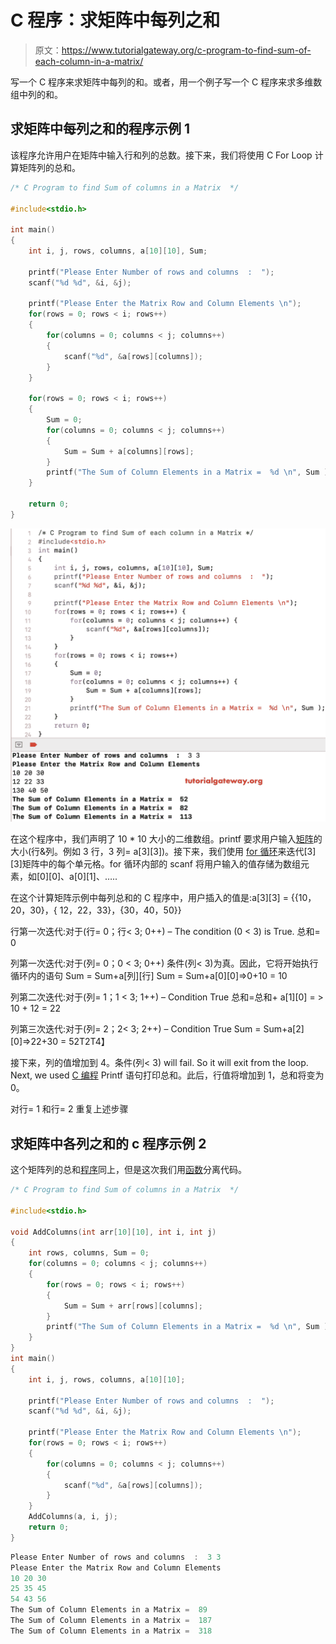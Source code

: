 # C 程序：求矩阵中每列之和

> 原文：<https://www.tutorialgateway.org/c-program-to-find-sum-of-each-column-in-a-matrix/>

写一个 C 程序来求矩阵中每列的和。或者，用一个例子写一个 C 程序来求多维数组中列的和。

## 求矩阵中每列之和的程序示例 1

该程序允许用户在矩阵中输入行和列的总数。接下来，我们将使用 C For Loop 计算矩阵列的总和。

```c
/* C Program to find Sum of columns in a Matrix  */

#include<stdio.h>

int main()
{
    int i, j, rows, columns, a[10][10], Sum;

    printf("Please Enter Number of rows and columns  :  ");
    scanf("%d %d", &i, &j);

    printf("Please Enter the Matrix Row and Column Elements \n");
    for(rows = 0; rows < i; rows++)
    {
        for(columns = 0; columns < j; columns++)
        {
            scanf("%d", &a[rows][columns]);
        }
    }

    for(rows = 0; rows < i; rows++)
    {
        Sum = 0;
        for(columns = 0; columns < j; columns++)
        {
            Sum = Sum + a[columns][rows];
        }
        printf("The Sum of Column Elements in a Matrix =  %d \n", Sum );
    }

    return 0;
}
```

![C Program to find Sum of each column in a Matrix 1](img/8793ca2969c4716b0093fc0b6053b066.png)

在这个程序中，我们声明了 10 * 10 大小的二维数组。printf 要求用户输入[矩阵](https://www.tutorialgateway.org/two-dimensional-array-in-c/)的大小(行&列。例如 3 行，3 列= a[3][3])。接下来，我们使用 [for 循环](https://www.tutorialgateway.org/for-loop-in-c-programming/)来迭代[3][3]矩阵中的每个单元格。for 循环内部的 scanf 将用户输入的值存储为数组元素，如[0][0]、a[0][1]、…..

在这个计算矩阵示例中每列总和的 C 程序中，用户插入的值是:a[3][3] = {{10，20，30}，{ 12，22，33}，{30，40，50}}

行第一次迭代:对于(行= 0；行< 3; 0++) – The condition (0 < 3) is True.
总和= 0

列第一次迭代:对于(列= 0；0 < 3; 0++)
条件(列< 3)为真。因此，它将开始执行循环内的语句
Sum = Sum+a[列][行]
Sum = Sum+a[0][0]=>0+10 = 10

列第二次迭代:对于(列= 1；1 < 3; 1++) – Condition True
总和=总和+ a[1][0] = > 10 + 12 = 22

列第三次迭代:对于(列= 2；2< 3; 2++) – Condition True
Sum = Sum+a[2][0]=>22+30 = 52T2T4】

接下来，列的值增加到 4。条件(列< 3) will fail. So it will exit from the loop. Next, we used [C 编程](https://www.tutorialgateway.org/c-programming/) Printf 语句打印总和。此后，行值将增加到 1，总和将变为 0。

对行= 1 和行= 2 重复上述步骤

## 求矩阵中各列之和的 c 程序示例 2

这个矩阵列的总和[程序](https://www.tutorialgateway.org/c-programming-examples/)同上，但是这次我们用[函数](https://www.tutorialgateway.org/functions-in-c/)分离代码。

```c
/* C Program to find Sum of columns in a Matrix  */

#include<stdio.h>

void AddColumns(int arr[10][10], int i, int j)
{
    int rows, columns, Sum = 0;
    for(columns = 0; columns < j; columns++)
    {
        for(rows = 0; rows < i; rows++)
        {
            Sum = Sum + arr[rows][columns];
        }
        printf("The Sum of Column Elements in a Matrix =  %d \n", Sum );
    }
}
int main()
{
    int i, j, rows, columns, a[10][10];

    printf("Please Enter Number of rows and columns  :  ");
    scanf("%d %d", &i, &j);

    printf("Please Enter the Matrix Row and Column Elements \n");
    for(rows = 0; rows < i; rows++)
    {
        for(columns = 0; columns < j; columns++)
        {
            scanf("%d", &a[rows][columns]);
        }
    }
    AddColumns(a, i, j);
    return 0;
}
```

```c
Please Enter Number of rows and columns  :  3 3
Please Enter the Matrix Row and Column Elements 
10 20 30
25 35 45
54 43 56
The Sum of Column Elements in a Matrix =  89 
The Sum of Column Elements in a Matrix =  187 
The Sum of Column Elements in a Matrix =  318 
```
